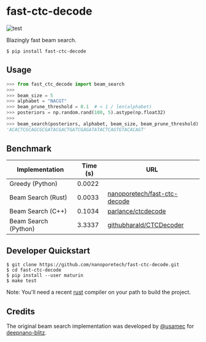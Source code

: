 # fast-ctc-decode

![test](https://github.com/iiSeymour/fast-ctc-decode/workflows/test/badge.svg)

Blazingly fast beam search.

```
$ pip install fast-ctc-decode
```

## Usage

```python
>>> from fast_ctc_decode import beam_search
>>>
>>> beam_size = 5
>>> alphabet = "NACGT"
>>> beam_prune_threshold = 0.1  # < 1 / len(alphabet)
>>> posteriors = np.random.rand(100, 5).astype(np.float32)
>>>
>>> beam_search(posteriors, alphabet, beam_size, beam_prune_threshold)
'ACACTCGCAGCGCGATACGACTGATCGAGATATACTCAGTGTACACAGT'
```

## Benchmark

| Implementation       | Time (s) | URL |
| -------------------- | -------- | --- |
| Greedy (Python)      |   0.0022 |     |
| Beam Search (Rust)   |   0.0033 | [nanoporetech/fast-ctc-decode](https://github.com/nanoporetech/fast-ctc-decode.git) |
| Beam Search (C++)    |   0.1034 | [parlance/ctcdecode](https://github.com/parlance/ctcdecode) |
| Beam Search (Python) |   3.3337 | [githubharald/CTCDecoder](https://github.com/githubharald/CTCDecoder) |


## Developer Quickstart

```
$ git clone https://github.com/nanoporetech/fast-ctc-decode.git
$ cd fast-ctc-decode
$ pip install --user maturin
$ make test
```

Note: You'll need a recent [rust](https://www.rust-lang.org/tools/install) compiler on your path to build the project.

## Credits

The original beam search implementation was developed by [@usamec](https://github.com/usamec) for [deepnano-blitz](https://github.com/fmfi-compbio/deepnano-blitz).
